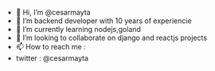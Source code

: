 - 👋 Hi, I’m @cesarmayta
- 👀 I’m backend developer with 10 years of experiencie
- 🌱 I’m currently learning nodejs,goland
- 💞️ I’m looking to collaborate on django and reactjs projects
- 📫 How to reach me :
- twitter : @cesarmayta

